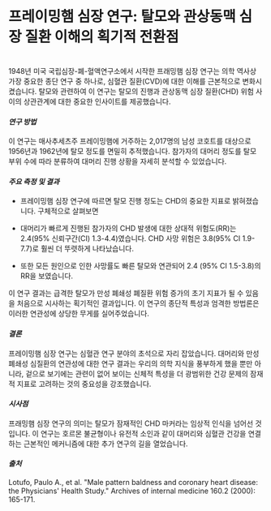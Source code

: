 # 프레이밍햄 심장 연구: 탈모와 관상동맥 심장 질환 이해의 획기적 전환점   
　   
1948년 미국 국립심장-폐-혈액연구소에서 시작한 프래밍햄 심장 연구는 의학 역사상 가장 중요한 종단 연구 중 하나로, 심혈관 질환(CVD)에 대한 이해를 근본적으로 변화시켰습니다. 탈모와 관련하여 이 연구는 탈모의 진행과 관상동맥 심장 질환(CHD) 위험 사이의 상관관계에 대한 중요한 인사이트를 제공했습니다.

#### ***연구 방법***    
이 연구는 매사추세츠주 프레이밍햄에 거주하는 2,017명의 남성 코호트를 대상으로 1956년과 1962년에 탈모 정도를 면밀히 추적했습니다. 참가자의 대머리 정도를 탈모 부위 수에 따라 분류하여 대머리 진행 상황을 자세히 분석할 수 있었습니다.

#### ***주요 측정 및 결과***

 - 프레이밍햄 심장 연구에 따르면 탈모 진행 정도는 CHD의 중요한 지표로 밝혀졌습니다. 구체적으로 살펴보면

- 대머리가 빠르게 진행된 참가자의 CHD 발생에 대한 상대적 위험도(RR)는 2.4(95% 신뢰구간(CI) 1.3-4.4)였습니다.
CHD 사망 위험은 3.8(95% CI 1.9-7.7)로 훨씬 더 뚜렷하게 나타났습니다.

- 또한 모든 원인으로 인한 사망률도 빠른 탈모와 연관되어 2.4 (95% CI 1.5-3.8)의 RR을 보였습니다.

이 연구 결과는 급격한 탈모가 만성 폐쇄성 폐질환 위험 증가의 초기 지표가 될 수 있음을 처음으로 시사하는 획기적인 결과입니다. 이 연구의 종단적 특성과 엄격한 방법론은 이러한 연관성에 상당한 무게를 실어주었습니다.

#### ***결론***    
프레이밍햄 심장 연구는 심혈관 연구 분야의 초석으로 자리 잡았습니다. 대머리와 만성 폐쇄성 심질환의 연관성에 대한 연구 결과는 우리의 의학 지식을 풍부하게 했을 뿐만 아니라, 겉으로 보기에는 관련이 없어 보이는 신체적 특성을 더 광범위한 건강 문제의 잠재적 지표로 고려하는 것의 중요성을 강조했습니다.

#### ***시사점***    
프래밍햄 심장 연구의 의미는 탈모가 잠재적인 CHD 마커라는 임상적 인식을 넘어선 것입니다. 이 연구는 호르몬 불균형이나 유전적 소인과 같이 대머리와 심혈관 건강을 연결하는 근본적인 메커니즘에 대한 추가 연구의 길을 열었습니다.
  
#### ***출처***    
Lotufo, Paulo A., et al. "Male pattern baldness and coronary heart disease: the Physicians' Health Study." Archives of internal medicine 160.2 (2000): 165-171.


<!--stackedit_data:
eyJoaXN0b3J5IjpbLTIwMzI1OTQzMjksLTE1MDQxMTE1NzFdfQ
==
-->